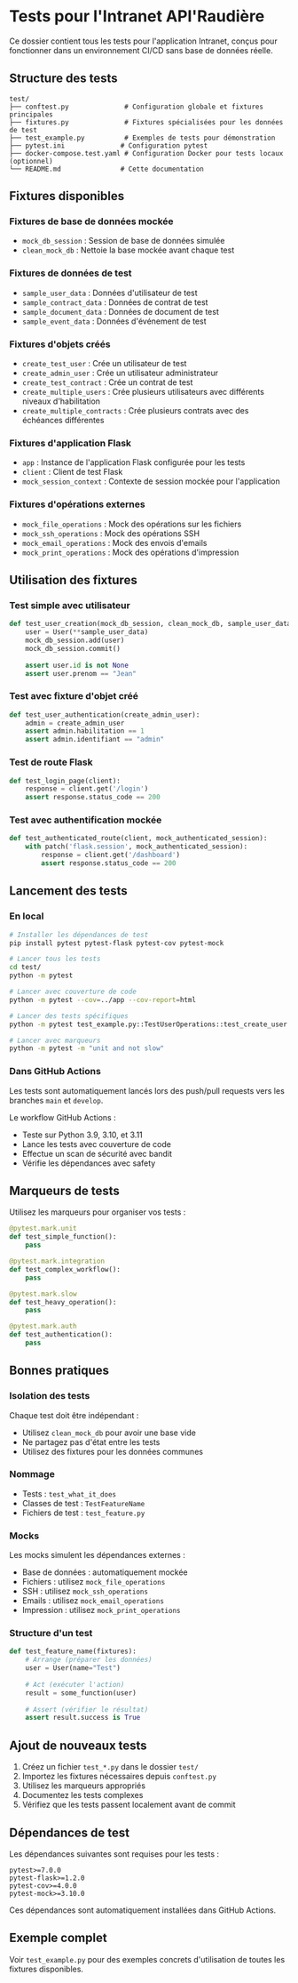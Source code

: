 # Tests pour l'Intranet API'Raudière

Ce dossier contient tous les tests pour l'application Intranet, conçus pour fonctionner dans un environnement CI/CD sans base de données réelle.

## Structure des tests

```
test/
├── conftest.py              # Configuration globale et fixtures principales
├── fixtures.py              # Fixtures spécialisées pour les données de test
├── test_example.py          # Exemples de tests pour démonstration
├── pytest.ini              # Configuration pytest
├── docker-compose.test.yaml # Configuration Docker pour tests locaux (optionnel)
└── README.md               # Cette documentation
```

## Fixtures disponibles

### Fixtures de base de données mockée

- `mock_db_session` : Session de base de données simulée
- `clean_mock_db` : Nettoie la base mockée avant chaque test

### Fixtures de données de test

- `sample_user_data` : Données d'utilisateur de test
- `sample_contract_data` : Données de contrat de test
- `sample_document_data` : Données de document de test
- `sample_event_data` : Données d'événement de test

### Fixtures d'objets créés

- `create_test_user` : Crée un utilisateur de test
- `create_admin_user` : Crée un utilisateur administrateur
- `create_test_contract` : Crée un contrat de test
- `create_multiple_users` : Crée plusieurs utilisateurs avec différents niveaux d'habilitation
- `create_multiple_contracts` : Crée plusieurs contrats avec des échéances différentes

### Fixtures d'application Flask

- `app` : Instance de l'application Flask configurée pour les tests
- `client` : Client de test Flask
- `mock_session_context` : Contexte de session mockée pour l'application

### Fixtures d'opérations externes

- `mock_file_operations` : Mock des opérations sur les fichiers
- `mock_ssh_operations` : Mock des opérations SSH
- `mock_email_operations` : Mock des envois d'emails
- `mock_print_operations` : Mock des opérations d'impression

## Utilisation des fixtures

### Test simple avec utilisateur

```python
def test_user_creation(mock_db_session, clean_mock_db, sample_user_data):
    user = User(**sample_user_data)
    mock_db_session.add(user)
    mock_db_session.commit()
    
    assert user.id is not None
    assert user.prenom == "Jean"
```

### Test avec fixture d'objet créé

```python
def test_user_authentication(create_admin_user):
    admin = create_admin_user
    assert admin.habilitation == 1
    assert admin.identifiant == "admin"
```

### Test de route Flask

```python
def test_login_page(client):
    response = client.get('/login')
    assert response.status_code == 200
```

### Test avec authentification mockée

```python
def test_authenticated_route(client, mock_authenticated_session):
    with patch('flask.session', mock_authenticated_session):
        response = client.get('/dashboard')
        assert response.status_code == 200
```

## Lancement des tests

### En local

```bash
# Installer les dépendances de test
pip install pytest pytest-flask pytest-cov pytest-mock

# Lancer tous les tests
cd test/
python -m pytest

# Lancer avec couverture de code
python -m pytest --cov=../app --cov-report=html

# Lancer des tests spécifiques
python -m pytest test_example.py::TestUserOperations::test_create_user

# Lancer avec marqueurs
python -m pytest -m "unit and not slow"
```

### Dans GitHub Actions

Les tests sont automatiquement lancés lors des push/pull requests vers les branches `main` et `develop`.

Le workflow GitHub Actions :
- Teste sur Python 3.9, 3.10, et 3.11
- Lance les tests avec couverture de code
- Effectue un scan de sécurité avec bandit
- Vérifie les dépendances avec safety

## Marqueurs de tests

Utilisez les marqueurs pour organiser vos tests :

```python
@pytest.mark.unit
def test_simple_function():
    pass

@pytest.mark.integration  
def test_complex_workflow():
    pass

@pytest.mark.slow
def test_heavy_operation():
    pass

@pytest.mark.auth
def test_authentication():
    pass
```

## Bonnes pratiques

### Isolation des tests

Chaque test doit être indépendant :
- Utilisez `clean_mock_db` pour avoir une base vide
- Ne partagez pas d'état entre les tests
- Utilisez des fixtures pour les données communes

### Nommage

- Tests : `test_what_it_does`
- Classes de test : `TestFeatureName`
- Fichiers de test : `test_feature.py`

### Mocks

Les mocks simulent les dépendances externes :
- Base de données : automatiquement mockée
- Fichiers : utilisez `mock_file_operations`
- SSH : utilisez `mock_ssh_operations`
- Emails : utilisez `mock_email_operations`
- Impression : utilisez `mock_print_operations`

### Structure d'un test

```python
def test_feature_name(fixtures):
    # Arrange (préparer les données)
    user = User(name="Test")
    
    # Act (exécuter l'action)
    result = some_function(user)
    
    # Assert (vérifier le résultat)
    assert result.success is True
```

## Ajout de nouveaux tests

1. Créez un fichier `test_*.py` dans le dossier `test/`
2. Importez les fixtures nécessaires depuis `conftest.py`
3. Utilisez les marqueurs appropriés
4. Documentez les tests complexes
5. Vérifiez que les tests passent localement avant de commit

## Dépendances de test

Les dépendances suivantes sont requises pour les tests :

```
pytest>=7.0.0
pytest-flask>=1.2.0
pytest-cov>=4.0.0
pytest-mock>=3.10.0
```

Ces dépendances sont automatiquement installées dans GitHub Actions.

## Exemple complet

Voir `test_example.py` pour des exemples concrets d'utilisation de toutes les fixtures disponibles.